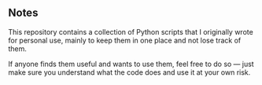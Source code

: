 ## Notes

This repository contains a collection of Python scripts that I originally wrote for personal use, mainly to keep them in one place and not lose track of them.

If anyone finds them useful and wants to use them, feel free to do so — just make sure you understand what the code does and use it at your own risk.
